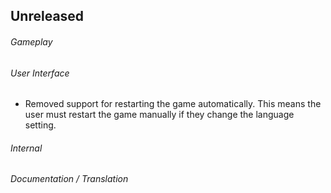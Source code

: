 ## Unreleased

###### Gameplay

###### User Interface
- Removed support for restarting the game automatically. This means the user
  must restart the game manually if they change the language setting.

###### Internal

###### Documentation / Translation
